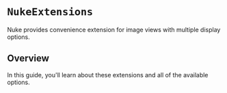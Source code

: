# ``NukeExtensions``

Nuke provides convenience extension for image views with multiple display options.

## Overview

In this guide, you'll learn about these extensions and all of the available options. 
